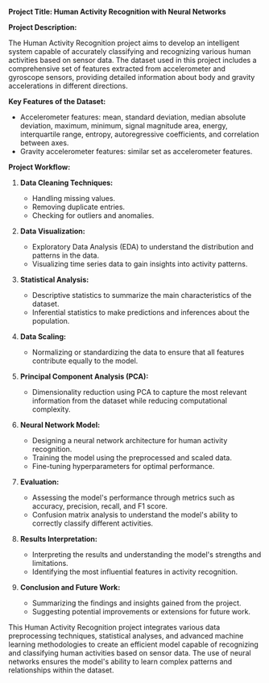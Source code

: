 **Project Title: Human Activity Recognition with Neural Networks**

**Project Description:**

The Human Activity Recognition project aims to develop an intelligent system capable of accurately classifying and recognizing various human activities based on sensor data. The dataset used in this project includes a comprehensive set of features extracted from accelerometer and gyroscope sensors, providing detailed information about body and gravity accelerations in different directions.

**Key Features of the Dataset:**
- Accelerometer features: mean, standard deviation, median absolute deviation, maximum, minimum, signal magnitude area, energy, interquartile range, entropy, autoregressive coefficients, and correlation between axes.
- Gravity accelerometer features: similar set as accelerometer features.

**Project Workflow:**

1. **Data Cleaning Techniques:**
   - Handling missing values.
   - Removing duplicate entries.
   - Checking for outliers and anomalies.

2. **Data Visualization:**
   - Exploratory Data Analysis (EDA) to understand the distribution and patterns in the data.
   - Visualizing time series data to gain insights into activity patterns.

3. **Statistical Analysis:**
   - Descriptive statistics to summarize the main characteristics of the dataset.
   - Inferential statistics to make predictions and inferences about the population.

4. **Data Scaling:**
   - Normalizing or standardizing the data to ensure that all features contribute equally to the model.

5. **Principal Component Analysis (PCA):**
   - Dimensionality reduction using PCA to capture the most relevant information from the dataset while reducing computational complexity.

6. **Neural Network Model:**
   - Designing a neural network architecture for human activity recognition.
   - Training the model using the preprocessed and scaled data.
   - Fine-tuning hyperparameters for optimal performance.

7. **Evaluation:**
   - Assessing the model's performance through metrics such as accuracy, precision, recall, and F1 score.
   - Confusion matrix analysis to understand the model's ability to correctly classify different activities.

8. **Results Interpretation:**
   - Interpreting the results and understanding the model's strengths and limitations.
   - Identifying the most influential features in activity recognition.

9. **Conclusion and Future Work:**
   - Summarizing the findings and insights gained from the project.
   - Suggesting potential improvements or extensions for future work.

This Human Activity Recognition project integrates various data preprocessing techniques, statistical analyses, and advanced machine learning methodologies to create an efficient model capable of recognizing and classifying human activities based on sensor data. The use of neural networks ensures the model's ability to learn complex patterns and relationships within the dataset.
